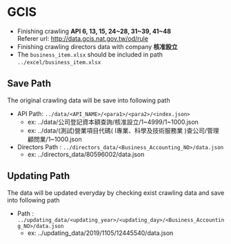 ﻿# GCIS
* Finishing crawling **API 6, 13, 15, 24\~28, 31\~39, 41\~48**  
Referer url: <http://data.gcis.nat.gov.tw/od/rule>
* Finishing crawling directors data with company **核准設立** 
* The `business_item.xlsx` should be included in path `../excel/business_item.xlsx`

## Save Path
The original crawling data will be save into following path
* API Path: `../data/<API_NAME>/<para1>/<para2>/<index.json>`
	* ex: ../data/公司登記資本額查詢/核准設立/1\~4999/1\~1000.json
	* ex: ../data/(測試)營業項目代碼( I專業、科學及技術服務業 )查公司/管理顧問業/1~1000.json
* Directors Path : `../directors_data/<Business_Accounting_NO>/data.json`
	* ex: ../directors_data/80596002/data.json

## Updating Path
The data will be updated everyday by checking exist crawling data and save into following path 
* Path : `../updating_data/<updating_year>/<updating_day>/<Business_Accounting_NO>/data.json`
	* ex: ../updating_data/2019/1105/12445540/data.json
